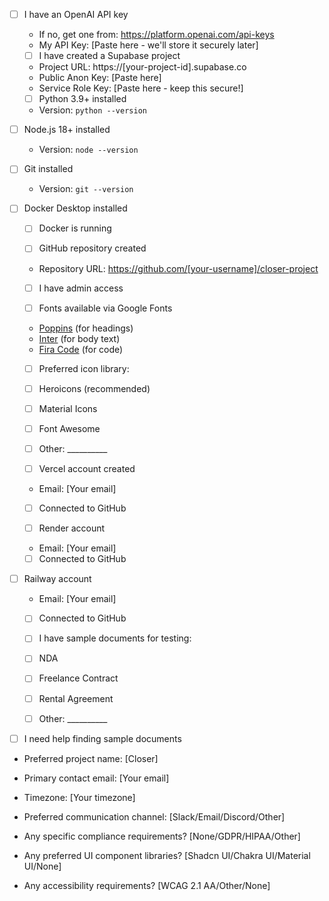 - [ ] I have an OpenAI API key
  - If no, get one from: https://platform.openai.com/api-keys
  - My API Key: [Paste here - we'll store it securely later]

  - [ ] I have created a Supabase project
  - Project URL: https://[your-project-id].supabase.co
  - Public Anon Key: [Paste here]
  - Service Role Key: [Paste here - keep this secure!]

  - [ ] Python 3.9+ installed
  - Version: `python --version`
  
- [ ] Node.js 18+ installed
  - Version: `node --version`
  
- [ ] Git installed
  - Version: `git --version`
  
- [ ] Docker Desktop installed
  - [ ] Docker is running

  - [ ] GitHub repository created
  - Repository URL: https://github.com/[your-username]/closer-project
  - [ ] I have admin access

  - [ ] Fonts available via Google Fonts
  - [Poppins](https://fonts.google.com/specimen/Poppins) (for headings)
  - [Inter](https://fonts.google.com/specimen/Inter) (for body text)
  - [Fira Code](https://fonts.google.com/specimen/Fira+Code) (for code)

  - [ ] Preferred icon library:
  - [ ] Heroicons (recommended)
  - [ ] Material Icons
  - [ ] Font Awesome
  - [ ] Other: __________

  - [ ] Vercel account created
  - Email: [Your email]
  - [ ] Connected to GitHub

  - [ ] Render account
  - Email: [Your email]
  - [ ] Connected to GitHub

- [ ] Railway account
  - Email: [Your email]
  - [ ] Connected to GitHub

  - [ ] I have sample documents for testing:
  - [ ] NDA
  - [ ] Freelance Contract
  - [ ] Rental Agreement
  - [ ] Other: __________
  
- [ ] I need help finding sample documents

- Preferred project name: [Closer]
- Primary contact email: [Your email]
- Timezone: [Your timezone]
- Preferred communication channel: [Slack/Email/Discord/Other]

- Any specific compliance requirements? [None/GDPR/HIPAA/Other]
- Any preferred UI component libraries? [Shadcn UI/Chakra UI/Material UI/None]
- Any accessibility requirements? [WCAG 2.1 AA/Other/None]